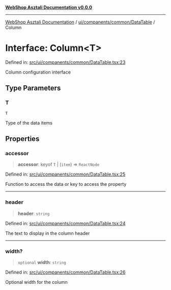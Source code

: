 [**WebShop Asztali Documentation v0.0.0**](../../../../../README.md)

***

[WebShop Asztali Documentation](../../../../../modules.md) / [ui/companents/common/DataTable](../README.md) / Column

# Interface: Column\<T\>

Defined in: [src/ui/companents/common/DataTable.tsx:23](https://github.com/akosgamer1000/webshop_asztali/blob/694dfb5919995863486557fe9c75abb7edf40a6c/src/ui/companents/common/DataTable.tsx#L23)

Column configuration interface

## Type Parameters

### T

`T`

Type of the data items

## Properties

### accessor

> **accessor**: keyof `T` \| (`item`) => `ReactNode`

Defined in: [src/ui/companents/common/DataTable.tsx:25](https://github.com/akosgamer1000/webshop_asztali/blob/694dfb5919995863486557fe9c75abb7edf40a6c/src/ui/companents/common/DataTable.tsx#L25)

Function to access the data or key to access the property

***

### header

> **header**: `string`

Defined in: [src/ui/companents/common/DataTable.tsx:24](https://github.com/akosgamer1000/webshop_asztali/blob/694dfb5919995863486557fe9c75abb7edf40a6c/src/ui/companents/common/DataTable.tsx#L24)

The text to display in the column header

***

### width?

> `optional` **width**: `string`

Defined in: [src/ui/companents/common/DataTable.tsx:26](https://github.com/akosgamer1000/webshop_asztali/blob/694dfb5919995863486557fe9c75abb7edf40a6c/src/ui/companents/common/DataTable.tsx#L26)

Optional width for the column
